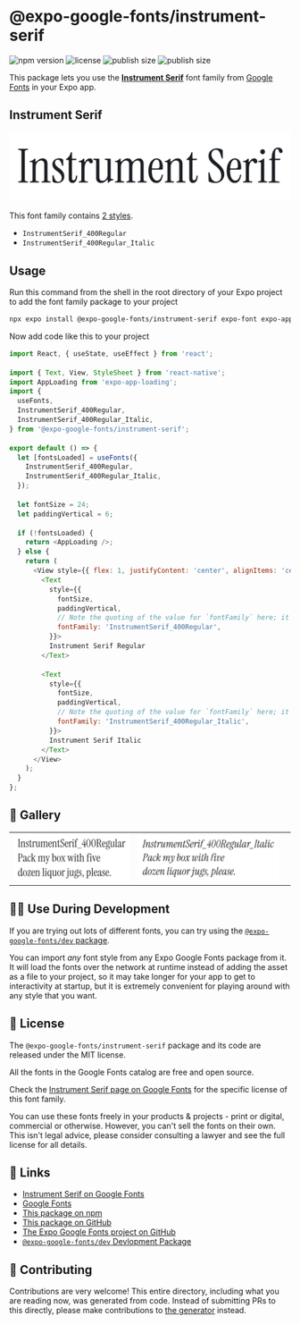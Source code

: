 # @expo-google-fonts/instrument-serif

![npm version](https://flat.badgen.net/npm/v/@expo-google-fonts/instrument-serif)
![license](https://flat.badgen.net/github/license/expo/google-fonts)
![publish size](https://flat.badgen.net/packagephobia/install/@expo-google-fonts/instrument-serif)
![publish size](https://flat.badgen.net/packagephobia/publish/@expo-google-fonts/instrument-serif)

This package lets you use the [**Instrument Serif**](https://fonts.google.com/specimen/Instrument+Serif) font family from [Google Fonts](https://fonts.google.com/) in your Expo app.

## Instrument Serif

![Instrument Serif](./font-family.png)

This font family contains [2 styles](#-gallery).

- `InstrumentSerif_400Regular`
- `InstrumentSerif_400Regular_Italic`

## Usage

Run this command from the shell in the root directory of your Expo project to add the font family package to your project
```sh
npx expo install @expo-google-fonts/instrument-serif expo-font expo-app-loading
```

Now add code like this to your project
```js
import React, { useState, useEffect } from 'react';

import { Text, View, StyleSheet } from 'react-native';
import AppLoading from 'expo-app-loading';
import {
  useFonts,
  InstrumentSerif_400Regular,
  InstrumentSerif_400Regular_Italic,
} from '@expo-google-fonts/instrument-serif';

export default () => {
  let [fontsLoaded] = useFonts({
    InstrumentSerif_400Regular,
    InstrumentSerif_400Regular_Italic,
  });

  let fontSize = 24;
  let paddingVertical = 6;

  if (!fontsLoaded) {
    return <AppLoading />;
  } else {
    return (
      <View style={{ flex: 1, justifyContent: 'center', alignItems: 'center' }}>
        <Text
          style={{
            fontSize,
            paddingVertical,
            // Note the quoting of the value for `fontFamily` here; it expects a string!
            fontFamily: 'InstrumentSerif_400Regular',
          }}>
          Instrument Serif Regular
        </Text>

        <Text
          style={{
            fontSize,
            paddingVertical,
            // Note the quoting of the value for `fontFamily` here; it expects a string!
            fontFamily: 'InstrumentSerif_400Regular_Italic',
          }}>
          Instrument Serif Italic
        </Text>
      </View>
    );
  }
};

```

## 🔡 Gallery


||||
|-|-|-|
|![InstrumentSerif_400Regular](./InstrumentSerif_400Regular.ttf.png)|![InstrumentSerif_400Regular_Italic](./InstrumentSerif_400Regular_Italic.ttf.png)|||


## 👩‍💻 Use During Development

If you are trying out lots of different fonts, you can try using the [`@expo-google-fonts/dev` package](https://github.com/expo/google-fonts/tree/master/font-packages/dev#readme).

You can import *any* font style from any Expo Google Fonts package from it. It will load the fonts
over the network at runtime instead of adding the asset as a file to your project, so it may take longer
for your app to get to interactivity at startup, but it is extremely convenient
for playing around with any style that you want.

## 📖 License

The `@expo-google-fonts/instrument-serif` package and its code are released under the MIT license.

All the fonts in the Google Fonts catalog are free and open source.

Check the [Instrument Serif page on Google Fonts](https://fonts.google.com/specimen/Instrument+Serif) for the specific license of this font family.

You can use these fonts freely in your products & projects - print or digital, commercial or otherwise. However, you can't sell the fonts on their own. This isn't legal advice, please consider consulting a lawyer and see the full license for all details.

## 🔗 Links

- [Instrument Serif on Google Fonts](https://fonts.google.com/specimen/Instrument+Serif)
- [Google Fonts](https://fonts.google.com/)
- [This package on npm](https://www.npmjs.com/package/@expo-google-fonts/instrument-serif)
- [This package on GitHub](https://github.com/expo/google-fonts/tree/master/font-packages/instrument-serif)
- [The Expo Google Fonts project on GitHub](https://github.com/expo/google-fonts)
- [`@expo-google-fonts/dev` Devlopment Package](https://github.com/expo/google-fonts/tree/master/font-packages/dev)

## 🤝 Contributing

Contributions are very welcome! This entire directory, including what you are reading now, was generated from code. Instead of submitting PRs to this directly, please make contributions to [the generator](https://github.com/expo/google-fonts/tree/master/packages/generator) instead.
